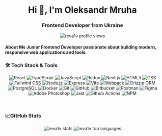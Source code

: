 <h1 align="center">Hi 👋, I'm Oleksandr Mruha</h1> 
<h3 align="center">Frontend Developer from Ukraine</h3> 
<p align="center"> <img src="https://komarev.com/ghpvc/?username=reva1v&label=Profile%20views&color=60c476&style=flat" alt="reva1v profile views" /> </p>
<h4> About Me Junior Frontend Developer passionate about building modern, responsive web applications and tools.</h4>

### 🛠️ Tech Stack & Tools
<div align="center"><p>
<img alt="React" src="https://img.shields.io/badge/-React-45b8d8?style=flat-square&logo=react&logoColor=white" /> 
<img alt="TypeScript" src="https://img.shields.io/badge/-TypeScript-007ACC?style=flat-square&logo=typescript&logoColor=white" /> 
<img alt="JavaScript" src="https://img.shields.io/badge/-JavaScript-F7DF1E?style=flat-square&logo=javascript&logoColor=black" /> 
<img alt="Redux" src="https://img.shields.io/badge/-Redux-764ABC?style=flat-square&logo=redux&logoColor=white" /> 
<img alt="Next.js" src="https://img.shields.io/badge/-Next.js-000000?style=flat-square&logo=next.js&logoColor=white" /> 
<img alt="HTML5" src="https://img.shields.io/badge/-HTML5-E34F26?style=flat-square&logo=html5&logoColor=white" /> 
<img alt="CSS" src="https://img.shields.io/badge/-CSS3-1572B6?style=flat-square&logo=css&logoColor=white" /> 
<img alt="Tailwind CSS" src="https://img.shields.io/badge/-Tailwind_CSS-38bdf8?style=flat-square&logo=tailwind-css&logoColor=white" /> 
<img alt="Node.js" src="https://img.shields.io/badge/-Node.js-43853d?style=flat-square&logo=node.js&logoColor=white" /> 
<img alt="Express" src="https://img.shields.io/badge/-Express-181717?style=flat-square&logo=express&logoColor=white" /> 
<img alt="Vite" src="https://img.shields.io/badge/-Vite-646CFF?style=flat-square&logo=vite&logoColor=white" /> 
<img alt="Webpack" src="https://img.shields.io/badge/-Webpack-8DD6F9?style=flat-square&logo=webpack&logoColor=black" /> 
<img alt="Drizzle ORM" src="https://img.shields.io/badge/-Drizzle_ORM-f4e04d?style=flat-square&logo=drizzle&logoColor=black" /> 
<img alt="PostgreSQL" src="https://img.shields.io/badge/-PostgreSQL-336791?style=flat-square&logo=postgresql&logoColor=white" /> 
<img alt="Docker" src="https://img.shields.io/badge/-Docker-46a2f1?style=flat-square&logo=docker&logoColor=white" /> 
<img alt="Git" src="https://img.shields.io/badge/-Git-F05032?style=flat-square&logo=git&logoColor=white" /> 
<img alt="GitHub" src="https://img.shields.io/badge/-GitHub-181717?style=flat-square&logo=github&logoColor=white" /> 
<img alt="Bitbucket" src="https://img.shields.io/badge/-Bitbucket-2684FF?style=flat-square&logo=bitbucket&logoColor=white" /> 
<img alt="Postman" src="https://img.shields.io/badge/-Postman-FF6C37?style=flat-square&logo=postman&logoColor=white" /> 
<img alt="Figma" src="https://img.shields.io/badge/-Figma-F24E1E?style=flat-square&logo=figma&logoColor=white" /> 
<img alt="Adobe Photoshop" src="https://img.shields.io/badge/-Photoshop-31A8FF?style=flat-square&logo=adobe-photoshop&logoColor=white" /> 
<img alt="Jest" src="https://img.shields.io/badge/-Jest-C21325?style=flat-square&logo=jest&logoColor=white" /> 
<img alt="Github Actions" src="https://img.shields.io/badge/-Github_Actions-2088FF?style=flat-square&logo=github-actions&logoColor=white" /> 
<img alt="NPM" src="https://img.shields.io/badge/-NPM-CB3837?style=flat-square&logo=npm&logoColor=white" /> </div>
</p>
</div>
<br/>

### 📈GitHub Stats
<p align="center"> 
  <img src="https://github-readme-stats.vercel.app/api?username=reva1v&show_icons=true&locale=en&theme=dark&layout=compact&rank_icon=github" alt="reva1v stats" /> 
  <img src="https://github-readme-stats.vercel.app/api/top-langs?username=reva1v&show_icons=true&layout=compact&locale=en&theme=dark&exclude_repo=DUT-C-plus-plus&langs_count=8&size_weight=0&count_weight=1" alt="reva1v top languages" /> </p>
